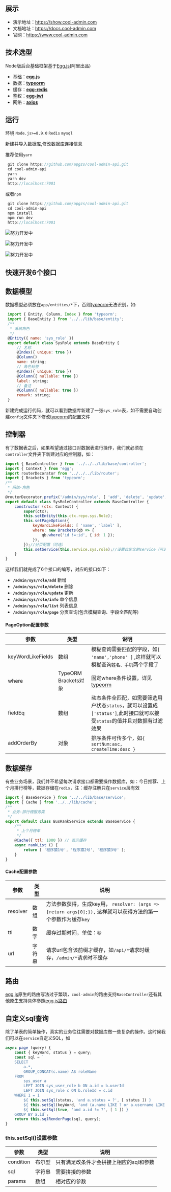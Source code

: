 ## 展示
* 演示地址：https://show.cool-admin.com
* 文档地址：https://docs.cool-admin.com
* 官网：https://www.cool-admin.com
## 技术选型
Node版后台基础框架基于[Egg.js](https://eggjs.org/zh-cn/)(阿里出品)
* 基础：**[egg.js](https://eggjs.org/zh-cn/)**
* 数据：**[typeorm](https://typeorm.io)**
* 缓存：**[egg-redis](https://www.npmjs.com/package/egg-redis)** 
* 鉴权：**[egg-jwt](https://www.npmjs.com/package/egg-jwt)** 
* 网络：**[axios](https://www.npmjs.com/package/axios)** 

## 运行
 环境 `Node.js>=8.9.0` `Redis` `mysql`
 
 新建并导入数据库,修改数据库连接信息
 
 推荐使用`yarn`
 
```js
 git clone https://github.com/apgzs/cool-admin-api.git
 cd cool-admin-api
 yarn
 yarn dev
 http://localhost:7001
```
 
 或者`npm`
 
```js 
 git clone https://github.com/apgzs/cool-admin-api.git
 cd cool-admin-api
 npm install
 npm run dev
 http://localhost:7001
```

![努力开发中](https://cool-admin.com/img/work1.png)

![努力开发中](https://cool-admin.com/img/work2.png)

![努力开发中](https://cool-admin.com/img/work3.png)

 ## 快速开发6个接口 
 ## 数据模型
  数据模型必须放在`app/entities/*`下，否则[typeorm](https://typeorm.io "typeorm")无法识别，如:
```js
 import { Entity, Column, Index } from 'typeorm';
 import { BaseEntity } from '../../lib/base/entity';
 /**
  * 系统角色
  */
 @Entity({ name: 'sys_role' })
 export default class SysRole extends BaseEntity {
     // 名称
     @Index({ unique: true })
     @Column()
     name: string;
     // 角色标签
     @Index({ unique: true })
     @Column({ nullable: true })
     label: string;
     // 备注
     @Column({ nullable: true })
     remark: string;
 }
```
新建完成运行代码，就可以看到数据库新建了一张`sys_role`表，如不需要自动创建`config`文件夹下修改[typeorm](https://typeorm.io "typeorm")的配置文件

## 控制器
有了数据表之后，如果希望通过接口对数据表进行操作，我们就必须在`controller`文件夹下新建对应的控制器，如：
```js
import { BaseController } from '../../../lib/base/controller';
import { Context } from 'egg';
import routerDecorator from '../../../lib/router';
import { Brackets } from 'typeorm';
/**
 * 系统-角色
 */
@routerDecorator.prefix('/admin/sys/role', [ 'add', 'delete', 'update', 'info', 'list', 'page' ])
export default class SysRoleController extends BaseController {
    constructor (ctx: Context) {
        super(ctx);
        this.setEntity(this.ctx.repo.sys.Role);
        this.setPageOption({
            keyWordLikeFields: [ 'name', 'label' ],
            where: new Brackets(qb => {
                qb.where('id !=:id', { id: 1 });
            }),
        });//分页配置（可选）
        this.setService(this.service.sys.role);//设置自定义的service（可选）
    }
}
```
这样我们就完成了6个接口的编写，对应的接口如下：
* **`/admin/sys/role/add`** 新增
* **`/admin/sys/role/delete`** 删除
* **`/admin/sys/role/update`** 更新
* **`/admin/sys/role/info`** 单个信息
* **`/admin/sys/role/list`** 列表信息
* **`/admin/sys/role/page`** 分页查询(包含模糊查询、字段全匹配等)

#### PageOption配置参数

| 参数  | 类型  | 说明  |
| ------------ | ------------ | ------------ |
| keyWordLikeFields  | 数组  | 模糊查询需要匹配的字段，如`[ 'name','phone' ]` ,这样就可以模糊查询`姓名、手机`两个字段了  |
| where | TypeORM Brackets对象  | 固定where条件设置，详见[typeorm](https://typeorm.io/#/select-query-builder "typeorm") |
| fieldEq | 数组 | 动态条件全匹配，如需要筛选用户状态`status`，就可以设置成`['status']`,此时接口就可以接受`status`的值并且对数据有过滤效果  |
| addOrderBy  |  对象 | 排序条件可传多个，如`{ sortNum:asc, createTime:desc }`  |

## 数据缓存
有些业务场景，我们并不希望每次请求接口都需要操作数据库，如：今日推荐、上个月排行榜等，数据存储在`redis`，注：缓存注解只在`service`层有效
```js
import { BaseService } from '../../lib/base/service';
import { Cache } from '../../lib/cache';
/**
 * 业务-排行榜服务类
 */
export default class BusRankService extends BaseService {
    /**
     * 上个月榜单
     */
    @Cache({ ttl: 1000 }) // 表示缓存
    async rankList () {
        return [ '程序猿1号', '程序猿2号', '程序猿3号' ];
    }
}
```
#### Cache配置参数
| 参数  | 类型  | 说明  |
| ------------ | ------------ | ------------ |
| resolver  | 数组  | 方法参数获得，生成key用， `resolver: (args => {return args[0];}),` 这样就可以获得方法的第一个参数作为缓存`key` |
|  ttl |  数字 |  缓存过期时间，单位：`秒` |
|  url | 字符串  |  请求url包含该前缀才缓存，如`/api/*`请求时缓存，`/admin/*`请求时不缓存 |

## 路由
[egg.js](https://eggjs.org/zh-cn/)原生的路由写法过于繁琐，`cool-admin`的路由支持`BaseController`还有其他原生支持具体参照[egg.js路由](https://eggjs.org/zh-cn/basics/router.html)

## 自定义sql查询
除了单表的简单操作，真实的业务往往需要对数据库做一些复杂的操作。这时候我们可以在`service`自定义SQL，如
```js
async page (query) {
    const { keyWord, status } = query;
    const sql = `
    SELECT
        a.*,
        GROUP_CONCAT(c.name) AS roleName
    FROM
        sys_user a
        LEFT JOIN sys_user_role b ON a.id = b.userId
        LEFT JOIN sys_role c ON b.roleId = c.id
    WHERE 1 = 1
        ${ this.setSql(status, 'and a.status = ?', [ status ]) }
        ${ this.setSql(keyWord, 'and (a.name LIKE ? or a.username LIKE ?)', [ `%${ keyWord }%`, `%${ keyWord }%` ]) }
        ${ this.setSql(true, 'and a.id != ?', [ 1 ]) }
    GROUP BY a.id`;
    return this.sqlRenderPage(sql, query);
}
```
### this.setSql()设置参数
| 参数  | 类型  | 说明  |
| ------------ | ------------ | ------------ |
| condition  | 布尔型  | 只有满足改条件才会拼接上相应的sql和参数 |
|  sql |  字符串 |  需要拼接的参数 |
|  params | 数组  |  相对应的参数 |

